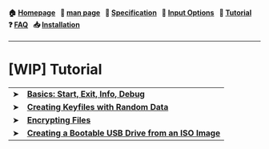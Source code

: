 
<h4 align="left">
  🏠&nbsp;<a href="https://github.com/hakavlad/tird">Homepage</a> &nbsp;
  📜&nbsp;<a href="https://github.com/hakavlad/tird/blob/main/docs/MANPAGE.md">man&nbsp;page</a> &nbsp;
  📑&nbsp;<a href="https://github.com/hakavlad/tird/blob/main/docs/SPECIFICATION.md">Specification</a> &nbsp;
  📄&nbsp;<a href="https://github.com/hakavlad/tird/blob/main/docs/INPUT_OPTIONS.md">Input&nbsp;Options</a> &nbsp;
  📖&nbsp;<a href="https://github.com/hakavlad/tird/blob/main/docs/tutorial/README.md">Tutorial</a> &nbsp;
  ❓&nbsp;<a href="https://github.com/hakavlad/tird/blob/main/docs/FAQ.md">FAQ</a> &nbsp;
  📥&nbsp;<a href="https://github.com/hakavlad/tird/blob/main/docs/INSTALLATION.md">Installation</a>
</h4>

---

# \[WIP] Tutorial

<table>

<tr><td>➤</td><td><b>
<a href="https://github.com/hakavlad/tird/blob/main/docs/tutorial/basics.md">Basics: Start, Exit, Info, Debug</a>
</b></td></tr>

<tr><td>➤</td><td><b>
<a href="https://github.com/hakavlad/tird/blob/main/docs/tutorial/creating_keyfiles.md">Creating Keyfiles with Random Data</a>
</b></td></tr>

<tr><td>➤</td><td><b>
<a href="https://github.com/hakavlad/tird/blob/main/docs/tutorial/encrypting_files.md">Encrypting Files</a>
</b></td></tr>

<tr><td>➤</td><td><b>
<a href="https://github.com/hakavlad/tird/blob/main/docs/tutorial/writing_iso_image.md">Creating a Bootable USB Drive from an ISO Image</a>
</b></td></tr>

</table>
